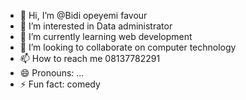 - 👋 Hi, I’m @Bidi opeyemi favour
- 👀 I’m interested in Data administrator 
- 🌱 I’m currently learning web development 
- 💞️ I’m looking to collaborate on computer technology 
- 📫 How to reach me 08137782291
- 😄 Pronouns: ...
- ⚡ Fun fact: comedy 

<!---
Bidiopeyemifavour/Bidiopeyemifavour is a ✨ special ✨ repository because its `README.md` (this file) appears on your GitHub profile.
You can click the Preview link to take a look at your changes.
--->
